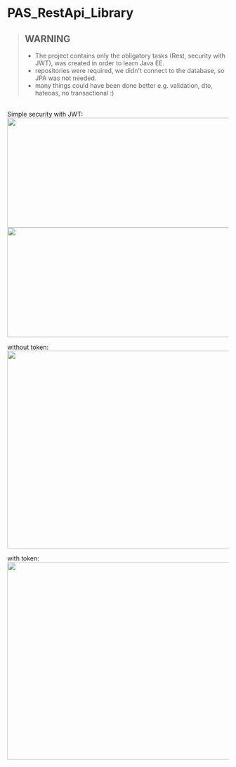 # PAS_RestApi_Library

> ## WARNING
> - The project contains only the obligatory tasks (Rest, security with JWT), was created in order to learn Java EE.
> - repositories were required, we didn't connect to the database, so JPA was not needed.
> - many things could have been done better e.g. validation, dto, hateoas, no transactional :) 


<br />
Simple security with JWT:

<img src="https://user-images.githubusercontent.com/74160651/162637217-85d4eef3-bf33-47d8-a4a5-53212de31286.png" width=700 height="250">

<img src="https://user-images.githubusercontent.com/74160651/162637360-d63a56e4-fc06-41ef-bd4c-248ee4811bad.png" width=700 height="250">

without token:<br />
<img src="https://user-images.githubusercontent.com/74160651/162637666-0dccca20-6ab5-48cf-9f08-88a76de3a15d.png" width=700 height="450">

with token:<br />
<img src="https://user-images.githubusercontent.com/74160651/162637650-3b75f730-093a-45f1-b545-3207f7af2ce1.png" width=700 height="450">



